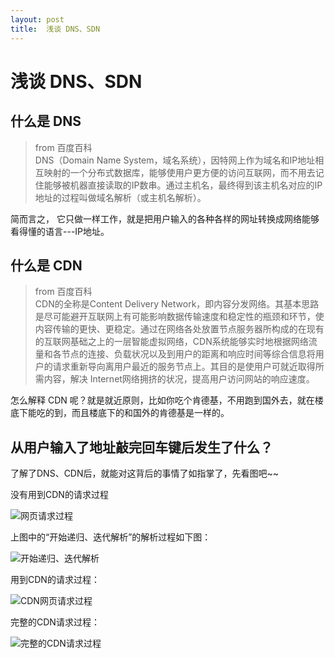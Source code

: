 ```yaml
---
layout: post
title:  浅谈 DNS、SDN 
---
```




# 浅谈 DNS、SDN




## 什么是 DNS

> from  百度百科<br /> 
> DNS（Domain Name System，域名系统），因特网上作为域名和IP地址相互映射的一个分布式数据库，能够使用户更方便的访问互联网，而不用去记住能够被机器直接读取的IP数串。通过主机名，最终得到该主机名对应的IP地址的过程叫做域名解析（或主机名解析）。 

简而言之， 它只做一样工作，就是把用户输入的各种各样的网址转换成网络能够看得懂的语言---IP地址。



## 什么是 CDN
> from  百度百科<br /> 
> CDN的全称是Content Delivery Network，即内容分发网络。其基本思路是尽可能避开互联网上有可能影响数据传输速度和稳定性的瓶颈和环节，使内容传输的更快、更稳定。通过在网络各处放置节点服务器所构成的在现有的互联网基础之上的一层智能虚拟网络，CDN系统能够实时地根据网络流量和各节点的连接、负载状况以及到用户的距离和响应时间等综合信息将用户的请求重新导向离用户最近的服务节点上。其目的是使用户可就近取得所需内容，解决 Internet网络拥挤的状况，提高用户访问网站的响应速度。

怎么解释 CDN 呢？就是就近原则，比如你吃个肯德基，不用跑到国外去，就在楼底下能吃的到，而且楼底下的和国外的肯德基是一样的。


## 从用户输入了地址敲完回车键后发生了什么？

了解了DNS、CDN后，就能对这背后的事情了如指掌了，先看图吧~~

没有用到CDN的请求过程

![网页请求过程](https://lilywei739.github.io/img/20161202/20161202-1.jpg)


上图中的“开始递归、迭代解析”的解析过程如下图：

![开始递归、迭代解析](https://lilywei739.github.io/img/20161202/20161202-5.jpg)


用到CDN的请求过程：

![CDN网页请求过程](https://lilywei739.github.io/img/20161202/20161202-2.jpg)

完整的CDN请求过程：

![完整的CDN请求过程](https://lilywei739.github.io/img/20161202/20161202-3.jpg)





